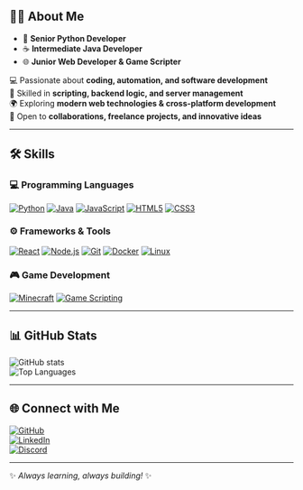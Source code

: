

## 👨‍💻 About Me
- 🚀 **Senior Python Developer**  
- ☕ **Intermediate Java Developer**  
- 🌐 **Junior Web Developer & Game Scripter**  

💻 Passionate about **coding, automation, and software development**  
🔧 Skilled in **scripting, backend logic, and server management**  
🌍 Exploring **modern web technologies & cross-platform development**  
📩 Open to **collaborations, freelance projects, and innovative ideas**

---

## 🛠️ Skills

### 💻 Programming Languages
[![Python](https://img.shields.io/badge/Python-FFD43B?style=for-the-badge&logo=python&logoColor=blue)](https://www.python.org/)
[![Java](https://img.shields.io/badge/Java-007396?style=for-the-badge&logo=java&logoColor=white)](https://www.java.com/)
[![JavaScript](https://img.shields.io/badge/JavaScript-F7DF1E?style=for-the-badge&logo=javascript&logoColor=black)](https://www.javascript.com/)
[![HTML5](https://img.shields.io/badge/HTML5-E34F26?style=for-the-badge&logo=html5&logoColor=white)](https://developer.mozilla.org/en-US/docs/Web/HTML)
[![CSS3](https://img.shields.io/badge/CSS3-1572B6?style=for-the-badge&logo=css3&logoColor=white)](https://developer.mozilla.org/en-US/docs/Web/CSS)

### ⚙️ Frameworks & Tools
[![React](https://img.shields.io/badge/React-20232A?style=for-the-badge&logo=react&logoColor=61DAFB)](https://reactjs.org/)
[![Node.js](https://img.shields.io/badge/Node.js-339933?style=for-the-badge&logo=node.js&logoColor=white)](https://nodejs.org/)
[![Git](https://img.shields.io/badge/Git-F05032?style=for-the-badge&logo=git&logoColor=white)](https://git-scm.com/)
[![Docker](https://img.shields.io/badge/Docker-2496ED?style=for-the-badge&logo=docker&logoColor=white)](https://www.docker.com/)
[![Linux](https://img.shields.io/badge/Linux-FCC624?style=for-the-badge&logo=linux&logoColor=black)](https://www.linux.org/)

### 🎮 Game Development
[![Minecraft](https://img.shields.io/badge/Minecraft-47A248?style=for-the-badge)](https://www.minecraft.net/)
[![Game Scripting](https://img.shields.io/badge/Game_Scripting-9B59B6?style=for-the-badge)](https://unity.com/)

---

## 📊 GitHub Stats
![GitHub stats](https://github-readme-stats.vercel.app/api?username=amiraliT-88&show_icons=true&theme=radical)  
![Top Languages](https://github-readme-stats.vercel.app/api/top-langs/?username=amiraliT-88&layout=compact&theme=radical)

---

## 🌐 Connect with Me
[![GitHub](https://img.shields.io/badge/GitHub-%2312100E.svg?style=flat-square&logo=github&logoColor=white)](https://github.com/amiraliT-88)  
[![LinkedIn](https://img.shields.io/badge/LinkedIn-%230077B5.svg?style=flat-square&logo=linkedin&logoColor=white)](YOUR_LINKEDIN_URL)  
[![Discord](https://img.shields.io/badge/Discord-%235865F2.svg?style=flat-square&logo=discord&logoColor=white)](https://discord.com/users/329074520784764930)

---

✨ *Always learning, always building!* ✨
